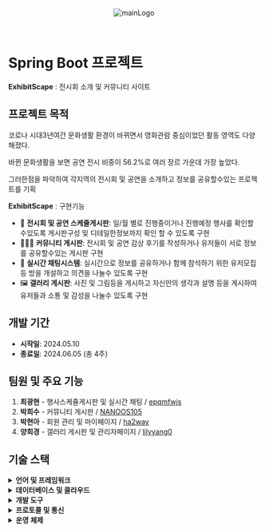 <br>
<p align="center">
  <img src="https://github.com/user-attachments/assets/2204c2cc-5a0b-4b6c-970d-624d8c2b01f8" alt="mainLogo"/>
</p>
<br>

# Spring Boot 프로젝트
**ExhibitScape** : 전시회 소개 및 커뮤니티 사이트

## 프로젝트 목적

코로나 시대3년여간 문화생활 환경이 바뀌면서 영화관람 중심이었던 활동 영역도 다양해졌다.

바뀐 문화생활을 보면 공연 전시 비중이 56.2%로 여러 장르 가운데 가장 높았다.

그러한점을 파악하여 각지역의 전시회 및 공연을 소개하고 정보를 공유할수있는 프로젝트를 기획


**ExhibitScape** : 구현기능
- 📅 **전시회 및 공연 스케줄게시판**: 일/월 별로 진행중이거나 진행예정 행사를 확인할수있도록 게시판구성 및 디테일한정보까지 확인 할 수 있도록 구현
- 🧑‍🤝‍🧑 **커뮤니티 게시판**: 전시회 및 공연 감상 후기를 작성하거나 유저들이 서로 정보를 공유할수있는 게시판 구현
- 💬 **실시간 채팅시스템**: 실시간으로 정보를 공유하거나 함께 참석하기 위한 유저모집 등 방을 개설하고 의견을 나눌수 있도록 구현
- 🖼️ **갤러리 게시판**: 사진 및 그림등을 게시하고 자신만의 생각과 설명 등을 게시하여 유저들과 소통 및 감성을 나눌수 있도록 구현

## 개발 기간

- **시작일**: 2024.05.10
- **종료일**: 2024.06.05 (총 4주)

## 팀원 및 주요 기능

1. **최광현** - 행사스케쥴게시판 및 실시간 채팅 / [epqmfwjs](https://github.com/epqmfwjs)
2. **박희수** - 커뮤니티 게시판 / [NANOOS105](https://github.com/NANOOS105)
3. **박현아** - 회원 관리 및 마이페이지 / [ha2way](https://github.com/ha2way) 
4. **양희경** - 갤러리 게시판 및 관리자페이지 / [lilyyang0](https://github.com/lilyyang0)

## 기술 스택

<details>
<summary><strong>언어 및 프레임워크</strong></summary>

- **Java** 17
- **JavaScript**
- **CSS**
- **Spring Boot** 3.3.0
- **JPA**
- **Spring Security** 6
- **Thymeleaf** 3.0.4

</details>

<details>
<summary><strong>데이터베이스 및 클라우드</strong></summary>

- **MySQL** 8.0.36
- **Tomcat** 9.0
- 
</details>

<details>
<summary><strong>개발 도구</strong></summary>

- **GitHub**
- **IntelliJ IDEA**
- **Spring Tool Suite 4 (STS4)**
- **Visual Studio Code (VSCode)**

</details>

<details>
<summary><strong>프로토콜 및 통신</strong></summary>

- **WebSocket**

</details>

<details>
<summary><strong>운영 체제</strong></summary>

- **Windows** 11

</details>
